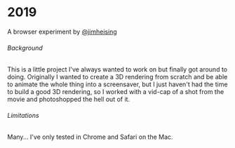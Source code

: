 2019
====

A browser experiment by [@jimheising](http://twitter.com/jimheising)

###### Background

This is a little project I've always wanted to work on but finally got around to doing. Originally I wanted to create a 3D rendering from scratch and be able to animate the whole thing into a screensaver, but I just haven't had the time to build a good 3D rendering, so I worked with a vid-cap of a shot from the movie and photoshopped the hell out of it.


###### Limitations

Many... I've only tested in Chrome and Safari on the Mac.
